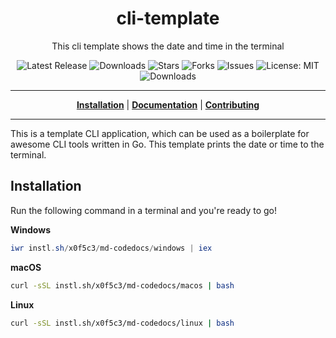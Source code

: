 <h1 align="center">cli-template</h1>
<p align="center">This cli template shows the date and time in the terminal</p>

<p align="center">

<a style="text-decoration: none" href="https://github.com/x0f5c3/md-codedocs/releases">
<img src="https://img.shields.io/github/v/release/x0f5c3/md-codedocs?style=flat-square" alt="Latest Release">
</a>

<a style="text-decoration: none" href="https://github.com/x0f5c3/md-codedocs/releases">
<img src="https://img.shields.io/github/downloads/x0f5c3/md-codedocs/total.svg?style=flat-square" alt="Downloads">
</a>

<a style="text-decoration: none" href="https://github.com/x0f5c3/md-codedocs/stargazers">
<img src="https://img.shields.io/github/stars/x0f5c3/md-codedocs.svg?style=flat-square" alt="Stars">
</a>

<a style="text-decoration: none" href="https://github.com/x0f5c3/md-codedocs/fork">
<img src="https://img.shields.io/github/forks/x0f5c3/md-codedocs.svg?style=flat-square" alt="Forks">
</a>

<a style="text-decoration: none" href="https://github.com/x0f5c3/md-codedocs/issues">
<img src="https://img.shields.io/github/issues/x0f5c3/md-codedocs.svg?style=flat-square" alt="Issues">
</a>

<a style="text-decoration: none" href="https://opensource.org/licenses/MIT">
<img src="https://img.shields.io/badge/License-MIT-yellow.svg?style=flat-square" alt="License: MIT">
</a>

<br/>

<a style="text-decoration: none" href="https://github.com/x0f5c3/md-codedocs/releases">
<img src="https://img.shields.io/badge/platform-windows%20%7C%20macos%20%7C%20linux-informational?style=for-the-badge" alt="Downloads">
</a>

<br/>

</p>

----

<p align="center">
<strong><a href="https://x0f5c3.github.io/md-codedocs/#/installation">Installation</a></strong>
|
<strong><a href="https://x0f5c3.github.io/md-codedocs/#/docs">Documentation</a></strong>
|
<strong><a href="https://x0f5c3.github.io/md-codedocs/#/CONTRIBUTING">Contributing</a></strong>
</p>

----

This is a template CLI application, which can be used as a boilerplate for awesome CLI tools written in Go.
This template prints the date or time to the terminal.

## Installation

Run the following command in a terminal and you're ready to go!

**Windows**
```powershell
iwr instl.sh/x0f5c3/md-codedocs/windows | iex
```

**macOS**
```bash
curl -sSL instl.sh/x0f5c3/md-codedocs/macos | bash
```

**Linux**
```bash
curl -sSL instl.sh/x0f5c3/md-codedocs/linux | bash
```
